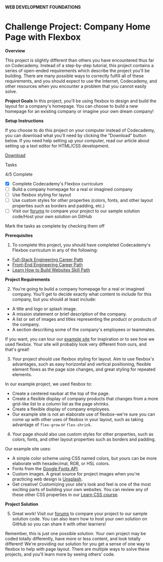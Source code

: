 **WEB DEVELOPMENT FOUNDATIONS**

# Challenge Project: Company Home Page with Flexbox

**Overview**

​This project is slightly different than others you have encountered thus far on Codecademy. Instead of a step-by-step tutorial, this project contains a series of open-ended requirements which describe the project you'll be building. There are many possible ways to correctly fulfill all of these requirements, and you should expect to use the Internet, Codecademy, and other resources when you encounter a problem that you cannot easily solve.​

**Project Goals**
In this project, you'll be using flexbox to design and build the layout for a company's homepage. You can choose to build a new homepage for an existing company or imagine your own dream company!​

**Setup Instructions**

If you choose to do this project on your computer instead of Codecademy, you can download what you'll need by clicking the “Download” button below. If you need help setting up your computer, read our article about setting up a text editor for HTML/CSS development.

[Download](../challenge-projects/company-home-page-with-flexbox/starter-files/flexbox-business-site-starting.zip)

Tasks

4/5 Complete

- [x] Complete Codecademy's Flexbox curriculum
- [ ] Build a company homepage for a real or imagined company
- [ ] Use flexbox styling for layout
- [ ] Use custom styles for other properties (colors, fonts, and other layout properties such as borders and padding, etc.)
- [ ] Visit our [forums](https://discuss.codecademy.com/t/company-home-page-challenge-project-css-flexbox/462383?_gl=1*1jiwk6z*_ga*Mjk0MDAzMzg3My4xNjkxNzk5NTk1*_ga_3LRZM6TM9L*MTY5MjE4MjM2MC4xNS4xLjE2OTIxODI0ODYuNjAuMC4w) to compare your project to our sample solution code/Host your own solution on GitHub

Mark the tasks as complete by checking them off

**Prerequisites**

1. To complete this project, you should have completed Codecademy's Flexbox curriculum in any of the following:

- [Full-Stack Engineering Career Path](https://www.codecademy.com/learn/paths/full-stack-engineer-career-path)
- [Front-End Engineering Career Path](https://www.codecademy.com/learn/paths/front-end-engineer-career-path)
- [Learn How to Build Websites Skill Path](https://www.codecademy.com/learn/paths/learn-how-to-build-websites)

**Project Requirements**

2. You're going to build a company homepage for a real or imagined company. You'll get to decide exactly what content to include for this company, but you should at least include:

- A title and logo or splash image.
- A mission statement or brief description of the company.
- A list or set of images and titles representing the product or products of the company.
- A section describing some of the company's employees or teammates.

If you want, you can tour our [example site](https://content.codecademy.com/PRO/independent-practice-projects/flexbox-business-site/example-site/index.html?_gl=1*1k4g3t9*_ga*Mjk0MDAzMzg3My4xNjkxNzk5NTk1*_ga_3LRZM6TM9L*MTY5MjE4MjM2MC4xNS4xLjE2OTIxODI0ODYuNjAuMC4w) for inspiration or to see how we used flexbox. Your site will probably look very different from ours, and that's great!

3. Your project should use flexbox styling for layout. Aim to use flexbox's advantages, such as easy horizontal and vertical positioning, flexible element flows as the page size changes, and great styling for repeated elements.

In our example project, we used flexbox to:

- Create a centered navbar at the top of the page.
- Create a flexible display of company products that changes from a more grid-like list to a column list as the page shrinks.
- Create a flexible display of company employees.
- Our example site is not an elaborate use of flexbox–we're sure you can come up with other uses of flexbox in your layout, such as taking advantage of `flex-grow` or `flex-shrink`.

4. Your page should also use custom styles for other properties, such as colors, fonts, and other layout properties such as borders and padding.

Our example site uses:

- A simple color scheme using CSS named colors, but yours can be more elaborate with hexadecimal, RGB, or HSL colors.
- Fonts from the [Google Fonts API](https://fonts.google.com/).
- Custom images. A great source for project images when you're practicing web design is [Unsplash](https://unsplash.com/).
- Get creative! Customizing your site's look and feel is one of the most exciting parts of building your own websites. You can review any of these other CSS properties in our [Learn CSS course](https://www.codecademy.com/learn/learn-css).

**Project Solution**

5. Great work! Visit our [forums](https://discuss.codecademy.com/t/company-home-page-challenge-project-css-flexbox/462383?_gl=1*1jiwk6z*_ga*Mjk0MDAzMzg3My4xNjkxNzk5NTk1*_ga_3LRZM6TM9L*MTY5MjE4MjM2MC4xNS4xLjE2OTIxODI0ODYuNjAuMC4w) to compare your project to our sample solution code. You can also learn how to host your own solution on GitHub so you can share it with other learners!

Remember, this is just one possible solution. Your own project may be coded totally differently, have more or less content, and look totally different! We're providing our solution for you get a sense of one way to flexbox to help with page layout. There are multiple ways to solve these projects, and you'll learn more by seeing others' code.
